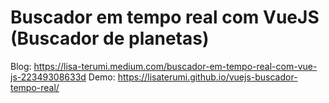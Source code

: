 # Buscador em tempo real com VueJS (Buscador de planetas) 

Blog: https://lisa-terumi.medium.com/buscador-em-tempo-real-com-vue-js-22349308633d
Demo: https://lisaterumi.github.io/vuejs-buscador-tempo-real/
